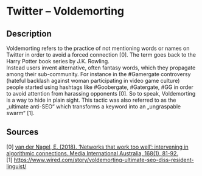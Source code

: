 # Twitter – Voldemorting

## Description

Voldemorting refers to the practice of not mentioning words or names on Twitter in order to avoid a forced connection [0]. The term goes back to the Harry Potter book series by J.K. Rowling.   
Instead users invent alternative, often fantasy words, which they propagate among their sub-community. For instance in the #Gamergate controversy (hateful backlash against woman participating in video game culture) people started using hashtags like #Goobergate, #Gatergate, #GG in order to avoid attention from harassing opponents [0]. So to speak, Voldemorting is a way to hide in plain sight. This tactic was also referred to as the „ultimate anti-SEO“ which transforms a keyword into an „ungraspable swarm“ [1].  

## Sources

[0] [van der Nagel, E. (2018). ‘Networks that work too well’: intervening in algorithmic connections. Media International Australia, 168(1), 81-92.](https://doi.org/10.1177/1329878X18783002)  
[1] https://www.wired.com/story/voldemorting-ultimate-seo-diss-resident-linguist/   